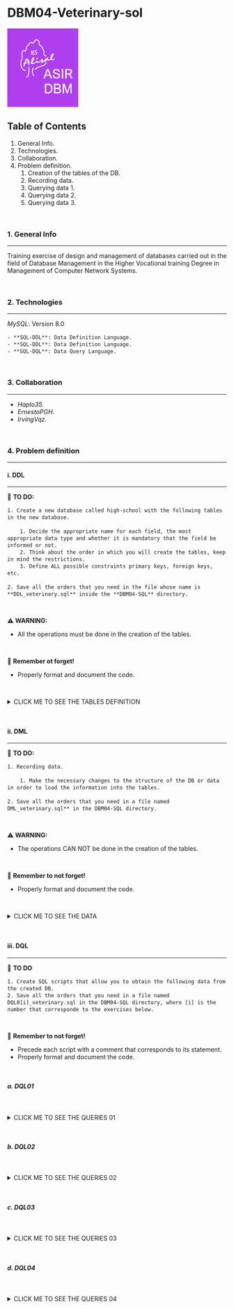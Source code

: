 # DBM04-Veterinary-sol

![Logo de Team](https://github.com/ana-polo/DBM04-veterinary-sol/blob/main/DBM.gif "Team logo")

## Table of Contents

1. General Info.
2. Technologies.
3. Collaboration.
4. Problem definition.
    1. Creation of the tables of the DB.
    2. Recording data.
    3. Querying data 1.
    4. Querying data 2.
    5. Querying data 3.

&nbsp;

### 1. General Info

***

Training exercise of design and management of databases carried out in the field of Database Management in the Higher Vocational training Degree in Management of Computer Network Systems.

&nbsp;

### 2. Technologies

***

*MySQL*: Version 8.0

    - **SQL-DDL**: Data Definition Language.
    - **SQL-DDL**: Data Definition Language.
    - **SQL-DQL**: Data Query Language.

&nbsp;

### 3. Collaboration

***

- *Haplo35.*
- *ErnestoPGH.*
- *IrvingVqz.*

&nbsp;

### 4. Problem definition

***

#### i. DDL

***

📝 **TO DO:**

    1. Create a new database called high-school with the following tables in the new database.
    
        1. Decide the appropriate name for each field, the most appropriate data type and whether it is mandatory that the field be informed or not.   
        2. Think about the order in which you will create the tables, keep in mind the restrictions. 
        3. Define ALL possible constraints primary keys, foreign keys, etc.
    
    2. Save all the orders that you need in the file whose name is **DDL_veterinary.sql** inside the **DBM04-SQL** directory.

&nbsp;

⚠️ **WARNING:**

- All the operations must be done in the creation of the tables.

&nbsp;

👀 **Remember ot forget!**

- Properly format and document the code.

&nbsp;

<details>
    <summary>CLICK ME TO SEE THE TABLES DEFINITION</summary>

<br />

##### PETS_OWNERS

    -  Owner IDENTIFIER
    -  Name 
    -  Surnames 
    -  Identity card 
    -  Telephone (Only one per each owner)
    -  Address
    -  City. The default value must be Edimburgh
    -  Post code
    -  Whether you are a member or not
    -  Number of dogs, can not be greater than 7
    -  Number of cats, can not be greater than 5

##### PETS

    - Identifier pet
    -  Name
    -  Date of birth cannot be earlier than 01/01/2000),
    -  Type of animal. It can only be dogs or cats
    -  Breed
    -  Whether it is a dangerous breed or not, by default they are not
    -  Monthly fee
    -  Owner of the animal

#### REMARKS

- Keep in mind that there can be no owner who does not have any animal.

</details>

&nbsp;
&nbsp;

#### ii. DML

***

📝 **TO DO:**

    1. Recording data.

        1. Make the necessary changes to the structure of the DB or data in order to load the information into the tables.
    
    2. Save all the orders that you need in a file named DML_veterinary.sql** in the DBM04-SQL directory.

&nbsp;

⚠️ **WARNING:**

- The operations CAN NOT be done in the creation of the tables.

&nbsp;

👀 **Remember to not forget!**

- Properly format and document the code.

&nbsp;

<details>
    <summary>CLICK ME TO SEE THE DATA</summary>

&nbsp;

##### PETS_OWNERS

     1 ;   Bellatrix  ; Graham   ; 11111111h ; 698765432 ; Cromwell Road                        ; London    ; SW7 5BD ; TRUE  ; 1 ; 1 
     2 ; Thomas       ; Smith      ; 22222222l ; 698345432 ; 4 Lochrin Square 96 Fountainbrigde ; Edimburgh ; EH3 9QA ; FALSE ; 2 ; 1 
     3 ; Jack         ; Johnson  ; 33333333j ; 654345432 ; 38 Thistle St                        ; Edimburgh ; EH2 1EN ; FALSE ; 0 ; 1 
     4 ;  Matthew     ; Williams ; 44444444d ; 654332345 ; 10 Princess Street                   ; Edimburgh ; EH2 2AN ; FALSE ; 2 ; 5 
     5 ; Anna         ; Brown    ; 5555555p  ; 623235432 ; 2 Gulliver Street                    ; London    ; SE6 7LT ; FALSE ; 4 ; 2 
     6 ; Sofia        ; Jones    ; 66666666u ; 665456789 ; 12 Coates Place                      ; Edimburgh ; EH3 7AA ; TRUE  ; 1 ; 0 
     7 ; Matthew      ; Taylor   ; 77777777b ; 634562343 ; 17 Southgate Place                   ; Bath      ; BA1 1AP ; FALSE ; 1 ; 0 
     8 ; Bellatrix    ; Rae      ; 88888888d ; 698786543 ; 1 Ness Walk                          ; Inverness ; IV3 5TE ; FALSE ; 0 ; 3 
     9 ; Theresa      ; Harper   ; 99999999j ; 698765438 ; Drumsheugh Garden                    ; Edimburgh ; EH3 7RN ; TRUE  ; 1 ; 1 
    10 ; Nathaniel    ; Campbell ; 12123432u ; 690987640 ; Leith Street                         ; Edimburgh ; EH1 3SP ; FALSE ; 0 ; 1 

##### PETS

    101 ; Mati    ; 02/05/2013 ; dog ; mongrel          ; 'FALSE' ; 20.5 ; 1
    102 ; Little  ; 01/06/2019 ; cat ; siamese          ;  NULL   ; 30.5 ; 1
    103 ; Idefix  ;  5/02/1999 ; dog ; cocker           ;  NULL   ; 20.5 ; 2
    104 ; Blue    ; 01/21/2018 ; dog ; mastin           ; FALSE   ; 20.5 ; 2
    105 ; Socks   ; 05/18/2015 ; cat ; siamese          ;  NULL   ; 30.5 ; 11    
    106 ; Ringo   ; 03/25/2017 ; cat ; angora           ;  NULL   ; 30.5 ; 3
    107 ; ; Lola  ; 08/01/2019 ; dog ; german shepherd  ; FALSE   ; 20.5 ; 4
    108 ; Shots   ; 07/21/2018 ; dog ; podle            ; FALSE   ; 20.5 ; 4
    109 ; Sugar   ; 09/20/2010 ; cat ; mongrel          ; NULL    ; 30,5 ; 5
    110 ; Plas    ; 09/12/2011 ; cat ; angora           ; NULL    ; 30.5 ; 5
    111 ; Thorn   ; 04/15/2012 ; dog ; bulldog          ; FALSE   ; 20.5 ; 5
    112 ; Giri    ; 09/18/2013 ; dog ; mongrel          ; FALSE   ; 20.5 ; 5
    113 ; Jimmy   ; 12/09/2014 ; dog ; mongrel          ; FALSE   ; 20.5 ; 5
    114 ; Fluff   ; 10/21/2015 ; dog ; Rottweiler       ; TRUE    ; 20.5 ; 5
    115 ; Ziro    ; 01/12/2018 ; dog ; Rottweiler       ; TRUE    ; 20.5 ; 6
    116 ; Puma    ; 09/15/2019 ; dog ;  Bulldog         ; FALSE   ; 20.5 ; 7
    117 ; Chiqui  ; 05/08/2017 ; cat ; angora           ; NULL    ; 30.5 ; 8
    118 ; Pearl   ; 03/08/2019 ; cat ; angora           ; NULL    ; 30.5 ; 8
    119 ; Diamond ; 12/25/2017 ; cat ; angora           ; NULL    ; 30.5 ; 8
    120 ; Thunder ; 03/05/2019 ; dog ; pit bull terrier ; TRUE    ; 20.5 ; 9
    121 ; Tato    ; 02/15/2016 ; cat ; siamese          ; NULL    ; 30.5 ; 9
    122 ; Beltza  ; 12/12/2000 ; cat ; angora           ; NULL    ; 30.5 ; 10
    123 ; Tintin  ; 01/23/1999 ; cat ; mongrel          ; NULL    ; 30.5 ; 2

</details>

&nbsp;
&nbsp;

#### iii. DQL

***

📝 **TO DO**

    1. Create SQL scripts that allow you to obtain the following data from the created DB.
    2. Save all the orders that you need in a file named DQL0[i]_veterinary.sql in the DBM04-SQL directory, where [i] is the number that corresponde to the exercises below.

&nbsp;

👀 **Remember to not forget!**

- Precede each script with a comment that corresponds to its statement.
- Properly format and document the code.

&nbsp;

##### a. DQL01

&nbsp;

<details>
    <summary>CLICK ME TO SEE THE QUERIES 01</summary>

&nbsp;

    1. List the cat owners' names and surnames.
    2. List the cat owners' name and surname all in a single field.
    3. List the cat owners' name and surname in a single field, separated by 6 spaces. 
    4. List the cat owners' name and surname in a single field, separated by 6 spaces with no spaces either in front or behind.
    5. List the number of dogs that each cat owner have.
    6. List the name, the surname and the total number of animals that each owner.
    7. When was the youngest dog born? 
    8. And what about the oldest cat?
    9. List the age of each dogs and its name.
    10. List the names of the dogs in capital letters.
    11. List the cat names in lowercase.
    12. List the names of the owners changing the letter 'a' to the letter 'b'.
    13. Replace the owners' surname Smith with Winter.
    14. List the animals' names and the position of the first 'a' after the 3 character. For example: Matilda returns me 7.
    15. How many years have passed between the oldest and youngest cat were born.
    16. Update the quota of dogs by increasing it by 1 euro to those who were born before January the first, 2018.
    17. Update the date of birth of cats, adding 1 month.
    18. Delete Peque and update the number of cats owned by the owner.

</details>

&nbsp;
&nbsp;

##### b. DQL02

&nbsp;

<details>
    <summary>CLICK ME TO SEE THE QUERIES 02</summary>

&nbsp;

    1. Become a member of Tomás Valiente.
    2. Increase the cat fee by 1 €.
    3. Erase Bea García Lopez. What do you have to do before?
    4. Subtract one day from the date of birth of dogs born after 01/01/2018.
    5. List the date of birth of the youngest animal in the following format: Tue 18th August 2015.
    6. List the name and date of birth of cats born in 2019. Do it in two ways.
    7. List all the names of dangerous breed dogs. Give it the alias animales_peligrosos.
    8. Shows the fee paid by cats truncated to 0 decimal places.
    9. List the names of the owners whose name is 4 characters long.
    10. Replace the surname Gomez with Gómez.
    11. Calculate the years of the cats, showing the name in capital letters and the years they have.
    12. Count how many animals have not defined whether or not they are dangerous.
    13. Insert a pet with the following information:
 
    14. Insert a new duenio with the following data:

    15. List the names and date of birth of all animals in the pet table.
    16. List all columns in the table owners.
    17. List the name and date of birth of all cats in the table pets that were born before 01/01/2020.
    18. List the name and whether or not owners who have dogs but do not have cats are partners. Put an alias to if they are partners or that is "es_socio".
    19. List the names and surnames of the owners by capitalizing the names and lowercase the surnames of those who have an animal. Two ways.
    20. List the names of the dogs and the fee they pay by rounding it to 1 decimal place.

</details>

&nbsp;
&nbsp;

##### c. DQL03

&nbsp;

<details>
    <summary>CLICK ME TO SEE THE QUERIES 03</summary>

&nbsp;

    1. List the names of the cats and the fee paid for them without any decimal value.
    2. List the different cities of the owners.
    3. List the surnames of the owners sorted in descending order.
    4. Returns the position of the first occurrence of the number 12 in the postal code of owners. Take out only those who are 12.
    5. List the name of the animals and the fee they pay sorted first by name ascendingly and secondly the fee you pay descendingly.
    6. Returns a list with the first 5 rows of the duenios table that has been sorted descendingly by name.
    7. Return the following 4 pet names from the third.
    8. List the name of the animal for which you pay the lowest fee and the fee you pay. (Uses only the ORDER BY and LIMIT clauses).
    9. List the most expensive quota. (without using the ORDER BY and LIMIT clauses).
    10. List the name of all dogs whose name begins with T.
    11. List the name of all animals whose name contains the letter t.
    12. List the name and quota of the dogs whose fees range from 10 to 50 €. Two ways.
    13. List the name and quota of dogs that do not have a fee greater than or equal to € 40.  Do it in three different ways.
    14. List all owners named Paco or Bea. Do it in two ways.
    15. List the names of cats whose name is 5 characters long.
    16. List the names of dangerous breed dogs.
    17. List of Santander or Sevillian owners.
    18. List the names of animals that have not been defined if they are of dangerous breed.
    19. Inserts Teresa Rábano Verde, who is not a member of the veterinary clinic, into the duenios table. He has a Rottweiler, which is of dangerous breed, called Rufián. The Rottweiler was born on 12/07/2000 and pays for it a fee of € 43.23. Teresa, with DNI 12342345h, lives in Pez volador street, 1 of Madrid with zip code 28009. Leave the 698023410 as the contact telephone number.
    20. Insert in the table pets a new cat, called Tintin that was born on 05/02/2003, that is not of breed and that pays 13.12 € of quota. The cat belongs to Jose Luis Bárcena Mayor, who lives on Calle Blanco, 14 in Santander with ZIP Code 37015. Your NIF is 3498740k and your phone 658765498. He has no more pets. José Luis has become a partner of the veterinary clinic.
    21. Paco Martinez Soria has died a dog.
    22. Return a list with the first 5 people who have the most animals in total. The name and number of total animals you have.
    23. List the most expensive quota. (without using the ORDER BY and LIMIT clauses).

</details>

&nbsp;
&nbsp;

##### d. DQL04

&nbsp;

<details>
    <summary>CLICK ME TO SEE THE QUERIES 04</summary>

&nbsp;

    1. Insert a new owner.
    2. Insert a pet to that owner.
    3. List the first name along with the last names in one field and the number of animals they have in another field, all dog owners. The first and last names will be displayed without whites either to the right of surnames or to the left of the first name.
    4. List the first 2 lowercase names of the animals that pay a fee > € 10 and the fee they pay by rounding it to 2 decimal places.
    5. List the different dates of birth of animals sorted downwards.
    6. Count how many owners have dogs and no cats.
    7. Returns the position of the first occurrence of the letter a in the name of the owners who are called Bea or Paco. Two ways.
    8. Return the day of the week on which the dogs whose name contains an a.
    9. List the name and surname of all the owners in a column, putting D./Dña (both) first. Two ways:

    10. List the name of all cats whose name ends with vowel.
    11. Add all dogs have in total all owners.
    12. How many owners have dogs.
    13. Dogs that are not of dangerous breed are reduced € 1 the fee.
    14. Change the fee paid per puma to become € 88.99.
    15. Delete Plas.
    16. Replace the a with an i in the names of cats.
    17. Change the name and date of birth of the cat Chiqui to Pepa with date of birth 12/12/2012.
    18. List the different first names of the owners.
    19. List the names of the owners sorted ascendingly.
    20. List the name of all dogs whose name ends with x.
    21. List the name and quota of the cats that have a fee between € 20 and € 34. Do it in two ways.
    22. List the name and quota of the animal in cents and without decimals. Display the latter field as cents in the result.
    23. List the names of the animals that have defined if they are of dangerous breed.
    24. List the cheapest fee. Do it in two ways.
    25. List the name and date of birth of the 3 oldest cats. 

</details>
